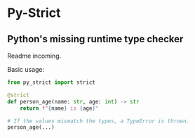 # Py-Strict
## Python's missing runtime type checker

Readme incoming.

Basic usage:

```py
from py_strict import strict

@strict
def person_age(name: str, age: int) -> str
    return f"{name} is {age}"

# If the values mismatch the types, a TypeError is thrown.
person_age(...)
```